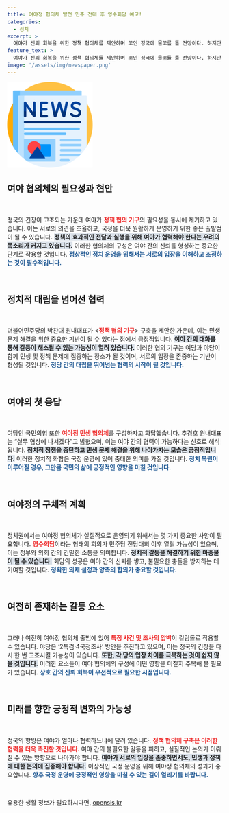 ```yaml
---
title: 여야정 협의체 발전 민주 전대 후 영수회담 예고!
categories:
  - 정치
excerpt: >
  여야가 신뢰 회복을 위한 정책 협의체를 제안하며 꼬인 정국에 물꼬를 틀 전망이다. 하지만 영수회담 개최와 갈등 요소가 여전히 남아 있어, 실제 성사는 쉽지 않을 것으로 보인다.
feature_text: >
  여야가 신뢰 회복을 위한 정책 협의체를 제안하며 꼬인 정국에 물꼬를 틀 전망이다. 하지만 영수회담 개최와 갈등 요소가 여전히 남아 있어, 실제 성사는 쉽지 않을 것으로 보인다.
image: '/assets/img/newspaper.png'
---
```


<p><img src="/assets/img/newspaper.png" alt="kimp 속보" /></p>

<h2 data-ke-size="size26">여야 협의체의 필요성과 현안</h2>

<p data-ke-size="size16">&nbsp;</p>

<p data-ke-size="size16">정국의 긴장이 고조되는 가운데 여야가 <b><span style="color: #ee2323;">정책 협의 기구</span></b>의 필요성을 동시에 제기하고 있습니다. 이는 서로의 의견을 조율하고, 국정을 더욱 원활하게 운영하기 위한 좋은 출발점이 될 수 있습니다. <b><span style="background-color: #21538527;">정책의 효과적인 전달과 실행을 위해 여야가 협력해야 한다는 우려의 목소리가 커지고 있습니다.</span></b> 이러한 협의체의 구성은 여야 간의 신뢰를 형성하는 중요한 단계로 작용할 것입니다. <b><span style="color: #1a5490;">정상적인 정치 운영을 위해서는 서로의 입장을 이해하고 조정하는 것이 필수적입니다.</span></b></p>

<p data-ke-size="size16">&nbsp;</p>

<h2 data-ke-size="size26">정치적 대립을 넘어선 협력</h2>

<p data-ke-size="size16">&nbsp;</p>

<p data-ke-size="size16">더불어민주당의 박찬대 원내대표가 <<b><span style="color: #ee2323;">정책 협의 기구</span></b>> 구축을 제안한 가운데, 이는 민생 문제 해결을 위한 중요한 기반이 될 수 있다는 점에서 긍정적입니다. <b><span style="background-color: #21538527;">여야 간의 대화를 통해 갈등이 해소될 수 있는 가능성이 열려 있습니다.</span></b> 이러한 협의 기구는 여당과 야당이 함께 민생 및 정책 문제에 집중하는 장소가 될 것이며, 서로의 입장을 존중하는 기반이 형성될 것입니다. <b><span style="color: #1a5490;">정당 간의 대립을 뛰어넘는 협력의 시작이 될 것입니다.</span></b></p>

<p data-ke-size="size16">&nbsp;</p>

<h2 data-ke-size="size26">여야의 첫 응답</h2>

<p data-ke-size="size16">&nbsp;</p>

<p data-ke-size="size16">여당인 국민의힘 또한 <b><span style="color: #ee2323;">여야정 민생 협의체</span></b>를 구성하자고 화답했습니다. 추경호 원내대표는 “실무 협상에 나서겠다”고 밝혔으며, 이는 여야 간의 협력이 가능하다는 신호로 해석됩니다. <b><span style="background-color: #21538527;">정치적 정쟁을 중단하고 민생 문제 해결을 위해 나아가자는 모습은 긍정적입니다.</span></b> 이러한 정치적 화합은 국정 운영에 있어 중대한 의미를 가질 것입니다. <b><span style="color: #1a5490;">정치 복원이 이루어질 경우, 그만큼 국민의 삶에 긍정적인 영향을 미칠 것입니다.</span></b></p>

<p data-ke-size="size16">&nbsp;</p>

<h2 data-ke-size="size26">여야정의 구체적 계획</h2>

<p data-ke-size="size16">&nbsp;</p>

<p data-ke-size="size16">정치권에서는 여야정 협의체가 실질적으로 운영되기 위해서는 몇 가지 중요한 사항이 필요합니다. <b><span style="color: #ee2323;">영수회담</span></b>이라는 형태의 회의가 민주당 전당대회 이후 열릴 가능성이 있으며, 이는 정부와 의회 간의 긴밀한 소통을 의미합니다. <b><span style="background-color: #21538527;">정치적 갈등을 해결하기 위한 마중물이 될 수 있습니다.</span></b> 회담의 성공은 여야 간의 신뢰를 쌓고, 불필요한 충돌을 방지하는 데 기여할 것입니다. <b><span style="color: #1a5490;">정확한 의제 설정과 양측의 합의가 중요할 것입니다.</span></b></p>

<p data-ke-size="size16">&nbsp;</p>

<h2 data-ke-size="size26">여전히 존재하는 갈등 요소</h2>

<p data-ke-size="size16">&nbsp;</p>

<p data-ke-size="size16">그러나 여전히 여야정 협의체 출범에 있어 <b><span style="color: #ee2323;">특정 사건 및 조사의 압박</span></b>이 걸림돌로 작용할 수 있습니다. 야당은 ‘2특검·4국정조사’ 방안을 추진하고 있으며, 이는 정국의 긴장을 다시 한 번 고조시킬 가능성이 있습니다. <b><span style="background-color: #21538527;">또한, 각 당의 입장 차이를 극복하는 것이 쉽지 않을 것입니다.</span></b> 이러한 요소들이 여야 협의체의 구성에 어떤 영향을 미칠지 주목해 볼 필요가 있습니다. <b><span style="color: #1a5490;">상호 간의 신뢰 회복이 우선적으로 필요한 시점입니다.</span></b></p>

<p data-ke-size="size16">&nbsp;</p>

<h2 data-ke-size="size26">미래를 향한 긍정적 변화의 가능성</h2>

<p data-ke-size="size16">&nbsp;</p>

<p data-ke-size="size16">정국의 향방은 여야가 얼마나 협력하느냐에 달려 있습니다. <b><span style="color: #ee2323;">정책 협의체 구축은 이러한 협력을 더욱 촉진할 것입니다.</span></b> 여야 간의 불필요한 갈등을 피하고, 실질적인 논의가 이뤄질 수 있는 방향으로 나아가야 합니다. <b><span style="background-color: #21538527;">여야가 서로의 입장을 존중하면서도, 민생과 정책에 대한 논의에 집중해야 합니다.</span></b> 이상적인 국정 운영을 위해 여야정 협의체의 성과가 중요합니다. <b><span style="color: #1a5490;">향후 국정 운영에 긍정적인 영향을 미칠 수 있는 길이 열리기를 바랍니다.</span></b></p>

<p data-ke-size="size16">&nbsp;</p>
유용한 생활 정보가 필요하시다면, <a href="https://opensis.kr" rel="dofollow">opensis.kr</a>


